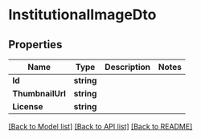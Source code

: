 # InstitutionalImageDto

## Properties

Name | Type | Description | Notes
------------ | ------------- | ------------- | -------------
**Id** | **string** |  | 
**ThumbnailUrl** | **string** |  | 
**License** | **string** |  | 

[[Back to Model list]](../README.md#documentation-for-models) [[Back to API list]](../README.md#documentation-for-api-endpoints) [[Back to README]](../README.md)


